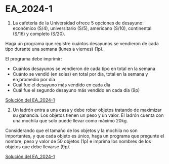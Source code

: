 # EA_2024-1

1. La cafetería de la Universidad ofrece 5 opciones de desayuno: económico (S/4), universitario (S/5), americano (S/10), continental (S/16) y completo (S/20).

Haga un programa que registre cuántos desayunos se vendieron de cada tipo durante una semana (lunes a viernes) (1p).

El programa debe imprimir:

- Cuántos desayunos se vendieron de cada tipo en total en la semana
- Cuánto se vendió (en soles) en total por día, total en la semana y en,promedio por día
- Cuál fue el desayuno más vendido en cada día
- Cuál fue el segundo desayuno más vendido en cada día (9p)

[Solución del EA_2024-1](EA_2024-1_(1).py)

2. Un ladrón entra a una casa y debe robar objetos tratando de maximizar su ganancia. Los objetos tienen un peso y un valor. El ladrón cuenta con una mochila que solo puede llevar como máximo 20kg.

Considerando que el tamaño de los objetos y la mochila no son importantes, y que cada objeto es único, haga un programa que pregunte el nombre, peso y valor de 50 objetos (1p) e imprima los nombres de los objetos que debe llevarse (9p).

[Solución del EA_2024-1](EA_2024-1_(2).py)